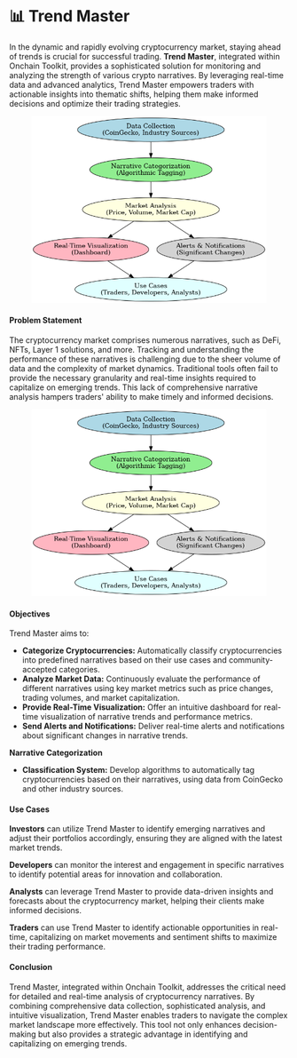 # 📊 Trend Master

In the dynamic and rapidly evolving cryptocurrency market, staying ahead of trends is crucial for successful trading. **Trend Master**, integrated within Onchain Toolkit, provides a sophisticated solution for monitoring and analyzing the strength of various crypto narratives. By leveraging real-time data and advanced analytics, Trend Master empowers traders with actionable insights into thematic shifts, helping them make informed decisions and optimize their trading strategies.

<figure><img src="../.gitbook/assets/Trend_Master_Flowchart.png" alt=""><figcaption></figcaption></figure>

#### Problem Statement

The cryptocurrency market comprises numerous narratives, such as DeFi, NFTs, Layer 1 solutions, and more. Tracking and understanding the performance of these narratives is challenging due to the sheer volume of data and the complexity of market dynamics. Traditional tools often fail to provide the necessary granularity and real-time insights required to capitalize on emerging trends. This lack of comprehensive narrative analysis hampers traders' ability to make timely and informed decisions.

<figure><img src="../.gitbook/assets/Trend_Master_Flowchart.png" alt=""><figcaption></figcaption></figure>

#### Objectives

Trend Master aims to:

* **Categorize Cryptocurrencies:** Automatically classify cryptocurrencies into predefined narratives based on their use cases and community-accepted categories.
* **Analyze Market Data:** Continuously evaluate the performance of different narratives using key market metrics such as price changes, trading volumes, and market capitalization.
* **Provide Real-Time Visualization:** Offer an intuitive dashboard for real-time visualization of narrative trends and performance metrics.
* **Send Alerts and Notifications:** Deliver real-time alerts and notifications about significant changes in narrative trends.

**Narrative Categorization**

* **Classification System:** Develop algorithms to automatically tag cryptocurrencies based on their narratives, using data from CoinGecko and other industry sources.

#### Use Cases

**Investors** can utilize Trend Master to identify emerging narratives and adjust their portfolios accordingly, ensuring they are aligned with the latest market trends.

**Developers** can monitor the interest and engagement in specific narratives to identify potential areas for innovation and collaboration.

**Analysts** can leverage Trend Master to provide data-driven insights and forecasts about the cryptocurrency market, helping their clients make informed decisions.

**Traders** can use Trend Master to identify actionable opportunities in real-time, capitalizing on market movements and sentiment shifts to maximize their trading performance.

#### Conclusion

Trend Master, integrated within Onchain Toolkit, addresses the critical need for detailed and real-time analysis of cryptocurrency narratives. By combining comprehensive data collection, sophisticated analysis, and intuitive visualization, Trend Master enables traders to navigate the complex market landscape more effectively. This tool not only enhances decision-making but also provides a strategic advantage in identifying and capitalizing on emerging trends.

